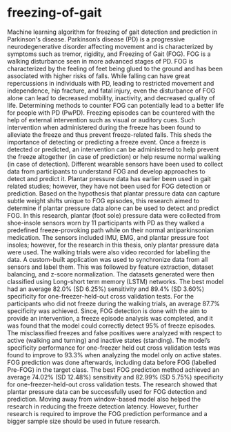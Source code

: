 # freezing-of-gait
Machine learning algorithm for freezing of gait detection and prediction in Parkinson's disease.
Parkinson’s disease (PD) is a progressive neurodegenerative disorder affecting movement and is characterized by symptoms such as tremor, rigidity, and Freezing of Gait (FOG). FOG is a walking disturbance seen in more advanced stages of PD. FOG is characterized by the feeling of feet being glued to the ground and has been associated with higher risks of falls. While falling can have great repercussions in individuals with PD, leading to restricted movement and independence, hip fracture, and fatal injury, even the disturbance of FOG alone can lead to decreased mobility, inactivity, and decreased quality of life. Determining methods to counter FOG can potentially lead to a better life for people with PD (PwPD). 
Freezing episodes can be countered with the help of external intervention such as visual or auditory cues. Such intervention when administered during the freeze has been found to alleviate the freeze and thus prevent freeze-related falls. This sheds the importance of detecting or predicting a freeze event. Once a freeze is detected or predicted, an intervention can be administered to help prevent the freeze altogether (in case of prediction) or help resume normal walking (in case of detection). 
Different wearable sensors have been used to collect data from participants to understand FOG and develop approaches to detect and predict it. Plantar pressure data has earlier been used in gait related studies; however, they have not been used for FOG detection or prediction. Based on the hypothesis that plantar pressure data can capture subtle weight shifts unique to FOG episodes, this research aimed to determine if plantar pressure data alone can be used to detect and predict FOG. 
In this research, plantar (foot sole) pressure data were collected from shoe-insole sensors worn by 11 participants with PD as they walked a predefined freeze-provoking path while on their normal antiparkinsonian medication. The sensors included IMU, EMG, and plantar pressure foot insoles; however, for the research in this thesis, only plantar pressure data were used. The walking trials were also video recorded for labelling the data. A custom-built application was used to synchronize data from all sensors and label them. This was followed by feature extraction, dataset balancing, and z-score normalization. The datasets generated were then classified using Long-short term memory (LSTM) networks. 
The best model had an average 82.0% (SD 6.25%) sensitivity and 89.4% (SD 3.60%) specificity for one-freezer-held-out cross validation tests. For the participants who did not freeze during the walking trials, an average 87.7% specificity was achieved. Since, FOG detection is done with the aim to provide an intervention, a freeze episode analysis was completed, and it was found that the model could correctly detect 95% of freeze episodes. The misclassified freezes and false positives were analyzed with respect to active (walking and turning) and inactive states (standing). The model’s specificity performance for one-freezer held out cross validation tests was found to improve to 93.3% when analyzing the model only on active states. FOG prediction was done afterwards, including data before FOG (labelled Pre-FOG) in the target class. The best FOG prediction method achieved an average 74.02% (SD 12.48%) sensitivity and 82.99% (SD 5.75%) specificity for one-freezer-held-out cross validation tests.
The research showed that plantar pressure data can be successfully used for FOG detection and prediction. Moving away from window-based model also helped the research in reducing the freeze detection latency. However, further research is required to improve the FOG prediction performance and a bigger sample size should be used in future research. 
